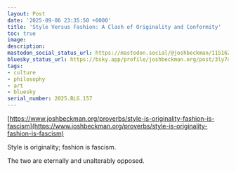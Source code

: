 ```yaml
---
layout: Post
date: '2025-09-06 23:35:50 +0000'
title: 'Style Versus Fashion: A Clash of Originality and Conformity'
toc: true
image:
description:
mastodon_social_status_url: https://mastodon.social/@joshbeckman/115162479366956211
bluesky_status_url: https://bsky.app/profile/joshbeckman.org/post/3ly7dp4rut72d
tags:
- culture
- philosophy
- art
- bluesky
serial_number: 2025.BLG.157
---
```

[https://www.joshbeckman.org/proverbs/style-is-originality-fashion-is-fascism](https://www.joshbeckman.org/proverbs/style-is-originality-fashion-is-fascism)

Style is originality; fashion is fascism.

The two are eternally and unalterably opposed.

